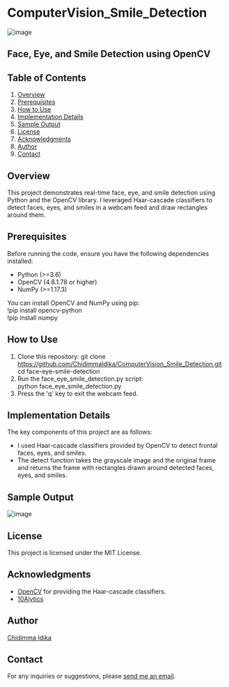 # ComputerVision_Smile_Detection

![image](https://github.com/ChidimmaIdika/ComputerVision_Smile_Detection/assets/137975543/e9632848-cfbc-472b-b68f-a3fbed7cf50b)

## Face, Eye, and Smile Detection using OpenCV

## Table of Contents
1. [Overview](#overview)
2. [Prerequisites](#prerequisites)
3. [How to Use](#how-to-use)
4. [Implementation Details](#implementation-details)
5. [Sample Output](#sample-output)
6. [License](#license)
7. [Acknowledgments](#acknowledgments)
8. [Author](#author)
9. [Contact](#contact)

## Overview
This project demonstrates real-time face, eye, and smile detection using Python and the OpenCV library. I leveraged Haar-cascade classifiers to detect faces, eyes, and smiles in a webcam feed and draw rectangles around them.

## Prerequisites
Before running the code, ensure you have the following dependencies installed:

- Python (>=3.6)
- OpenCV (4.8.1.78 or higher)
- NumPy (>=1.17.3)
   
You can install OpenCV and NumPy using pip:   
!pip install opencv-python   
!pip install numpy

## How to Use
1. Clone this repository:
git clone https://github.com/ChidimmaIdika/ComputerVision_Smile_Detection.git
cd face-eye-smile-detection
2. Run the face_eye_smile_detection.py script:   
   python face_eye_smile_detection.py
3. Press the 'q' key to exit the webcam feed.

## Implementation Details
The key components of this project are as follows:   
- I used Haar-cascade classifiers provided by OpenCV to detect frontal faces, eyes, and smiles.
- The detect function takes the grayscale image and the original frame and returns the frame with rectangles drawn around detected faces, eyes, and smiles.

## Sample Output
![image](https://github.com/ChidimmaIdika/ComputerVision_Smile_Detection/assets/137975543/0258fb47-b28d-4d32-86ed-07e960b63b38)

## License
This project is licensed under the MIT License.

## Acknowledgments
- [OpenCV](https://github.com/opencv/opencv/tree/4.x/data/haarcascades) for providing the Haar-cascade classifiers.
- [10Alytics](https://github.com/10Alytics)

## Author
[Chidimma Idika](https://github.com/ChidimmaIdika)

## Contact
For any inquiries or suggestions, please [send me an email](chidimmaidika@gmail.com).

